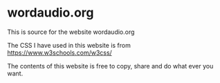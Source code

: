 # wordaudio.org
This is source for the website wordaudio.org

The CSS I have used in this website is from https://www.w3schools.com/w3css/

The contents of this website is free to copy, share and do what ever you want. 
